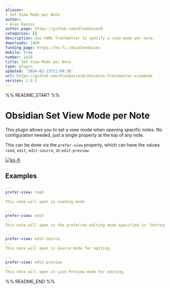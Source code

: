 ```yaml
---
aliases:
- Set View Mode per Note
author:
- Alex Davies
author_page: https://github.com/AlexDavies8
categories: []
description: Use YAML frontmatter to specify a view mode per note.
downloads: 1469
funding_page: https://ko-fi.com/alexdavies
mobile: true
number: 1428
title: Set View Mode per Note
type: plugin
updated: '2024-02-13T11:09:38'
url: https://github.com/AlexDavies8/obsidian-frontmatter-viewmode
version: 1.0.3
---
```


%% README_START %%

# Obsidian Set View Mode per Note

This plugin allows you to set a view mode when opening specific notes. No configuration needed, just a single property at the top of any note.

This can be done via the `prefer-view` property, which can have the values `read`, `edit`, `edit-source`, or `edit-preview`.

[![ko-fi](https://ko-fi.com/img/githubbutton_sm.svg)](https://ko-fi.com/A0A8U5GAJ)

## Examples

```yaml
---
prefer-view: read
---
This note will open in reading mode.
```

```yaml
---
prefer-view: edit
---
This note will open in the preferred editing mode specified in 'Settings > Editor > Default editing mode'.
```

```yaml
---
prefer-view: edit-source
---
This note will open in Source mode for editing.
```

```yaml
---
prefer-view: edit-preview
---
This note will open in Live Preview mode for editing.
```

%% README_END %%